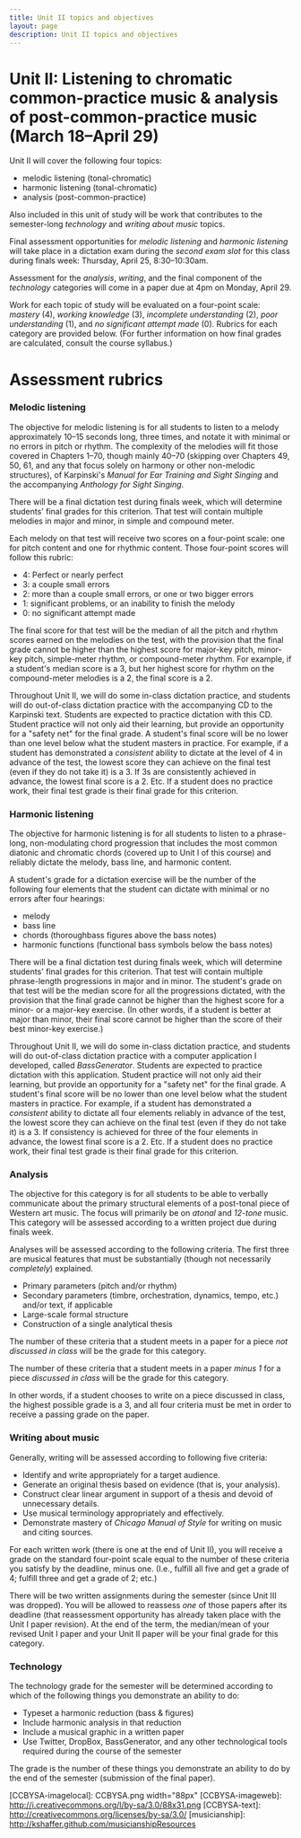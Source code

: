 ```yaml
---
title: Unit II topics and objectives
layout: page
description: Unit II topics and objectives
---
```



# Unit II: Listening to chromatic common-practice music & analysis of post-common-practice music (March 18–April 29) #

Unit II will cover the following four topics:

- melodic listening (tonal-chromatic)  
- harmonic listening (tonal-chromatic)  
- analysis (post-common-practice)  

Also included in this unit of study will be work that contributes to the semester-long *technology* and *writing about music* topics.

Final assessment opportunities for *melodic listening* and *harmonic listening* will take place in a dictation exam during the *second exam slot* for this class during finals week: Thursday, April 25, 8:30–10:30am.

Assessment for the *analysis*, *writing*, and the final component of the *technology* categories will come in a paper due at 4pm on Monday, April 29.

Work for each topic of study will be evaluated on a four-point scale: *mastery* (4), *working knowledge* (3), *incomplete understanding* (2), *poor understanding* (1), and *no significant attempt made* (0). Rubrics for each category are provided below. (For further information on how final grades are calculated, consult the course syllabus.)


# Assessment rubrics #

### Melodic listening ###

The objective for melodic listening is for all students to listen to a melody approximately 10–15 seconds long, three times, and notate it with minimal or no errors in pitch or rhythm. The complexity of the melodies will fit those covered in Chapters 1–70, though mainly 40–70 (skipping over Chapters 49, 50, 61, and any that focus solely on harmony or other non-melodic structures), of Karpinski's *Manual for Ear Training and Sight Singing* and the accompanying *Anthology for Sight Singing*.

There will be a final dictation test during finals week, which will determine students' final grades for this criterion. That test will contain multiple melodies in major and minor, in simple and compound meter. 

Each melody on that test will receive two scores on a four-point scale: one for pitch content and one for rhythmic content. Those four-point scores will follow this rubric:

- 4: Perfect or nearly perfect  
- 3: a couple small errors  
- 2: more than a couple small errors, or one or two bigger errors  
- 1: significant problems, or an inability to finish the melody  
- 0: no significant attempt made

The final score for that test will be the median of all the pitch and rhythm scores earned on the melodies on the test, with the provision that the final grade cannot be higher than the highest score for major-key pitch, minor-key pitch, simple-meter rhythm, or compound-meter rhythm. For example, if a student's median score is a 3, but her highest score for rhythm on the compound-meter melodies is a 2, the final score is a 2.

Throughout Unit II, we will do some in-class dictation practice, and students will do out-of-class dictation practice with the accompanying CD to the Karpinski text. Students are expected to practice dictation with this CD. Student practice will not only aid their learning, but provide an opportunity for a "safety net" for the final grade. A student's final score will be no lower than one level below what the student masters in practice. For example, if a student has demonstrated a *consistent* ability to dictate at the level of 4 in advance of the test, the lowest score they can achieve on the final test (even if they do not take it) is a 3. If 3s are consistently achieved in advance, the lowest final score is a 2. Etc. If a student does no practice work, their final test grade is their final grade for this criterion.


### Harmonic listening ###

The objective for harmonic listening is for all students to listen to a phrase-long, non-modulating chord progression that includes the most common diatonic and chromatic chords (covered up to Unit I of this course) and reliably dictate the melody, bass line, and harmonic content.

A student's grade for a dictation exercise will be the number of the following four elements that the student can dictate with minimal or no errors after four hearings:

- melody  
- bass line  
- chords (thoroughbass figures above the bass notes)  
- harmonic functions (functional bass symbols below the bass notes)

There will be a final dictation test during finals week, which will determine students' final grades for this criterion. That test will contain multiple phrase-length progressions in major and in minor. The student's grade on that test will be the median score for all the progressions dictated, with the provision that the final grade cannot be higher than the highest score for a minor- or a major-key exercise. (In other words, if a student is better at major than minor, their final score cannot be higher than the score of their best minor-key exercise.)

Throughout Unit II, we will do some in-class dictation practice, and students will do out-of-class dictation practice with a computer application I developed, called *BassGenerator*. Students are expected to practice dictation with this application. Student practice will not only aid their learning, but provide an opportunity for a "safety net" for the final grade. A student's final score will be no lower than one level below what the student masters in practice. For example, if a student has demonstrated a *consistent* ability to dictate all four elements reliably in advance of the test, the lowest score they can achieve on the final test (even if they do not take it) is a 3. If consistency is achieved for three of the four elements in advance, the lowest final score is a 2. Etc. If a student does no practice work, their final test grade is their final grade for this criterion.


### Analysis ###

The objective for this category is for all students to be able to verbally communicate about the primary structural elements of a post-tonal piece of Western art music. The focus will primarily be on *atonal* and *12-tone* music. This category will be assessed according to a written project due during finals week.

Analyses will be assessed according to the following criteria. The first three are musical features that must be substantially (though not necessarily *completely*) explained.

- Primary parameters (pitch and/or rhythm)  
- Secondary parameters (timbre, orchestration, dynamics, tempo, etc.) and/or text, if applicable  
- Large-scale formal structure  
- Construction of a single analytical thesis

The number of these criteria that a student meets in a paper for a piece *not discussed in class* will be the grade for this category.

The number of these criteria that a student meets in a paper *minus 1* for a piece *discussed in class* will be the grade for this category.

In other words, if a student chooses to write on a piece discussed in class, the highest possible grade is a 3, and all four criteria must be met in order to receive a passing grade on the paper.

### Writing about music ###

Generally, writing will be assessed according to following five criteria:

* Identify and write appropriately for a target audience.
* Generate an original thesis based on evidence (that is, your analysis).
* Construct clear linear argument in support of a thesis and devoid of unnecessary details.
* Use musical terminology appropriately and effectively.
* Demonstrate mastery of *Chicago Manual of Style* for writing on music and citing sources.

For each written work (there is one at the end of Unit II), you will receive a grade on the standard four-point scale equal to the number of these criteria you satisfy by the deadline, minus one. (I.e., fulfill all five and get a grade of 4; fulfill three and get a grade of 2; etc.)

There will be two written assignments during the semester (since Unit III was dropped). You will be allowed to reassess *one* of those papers after its deadline (that reassessment opportunity has already taken place with the Unit I paper revision). At the end of the term, the median/mean of your revised Unit I paper and your Unit II paper will be your final grade for this category. 


### Technology ###

The technology grade for the semester will be determined according to which of the following things you demonstrate an ability to do:

- Typeset a harmonic reduction (bass & figures)  
- Include harmonic analysis in that reduction  
- Include a musical graphic in a written paper  
- Use Twitter, DropBox, BassGenerator, and any other technological tools required during the course of the semester

The grade is the number of these things you demonstrate an ability to do by the end of the semester (submission of the final paper).


[LC]: http://learningcatalytics.com
[CCBYSA-imagelocal]: CCBYSA.png width="88px"
[CCBYSA-imageweb]: http://i.creativecommons.org/l/by-sa/3.0/88x31.png
[CCBYSA-text]: http://creativecommons.org/licenses/by-sa/3.0/
[musicianship]: http://kshaffer.github.com/musicianshipResources